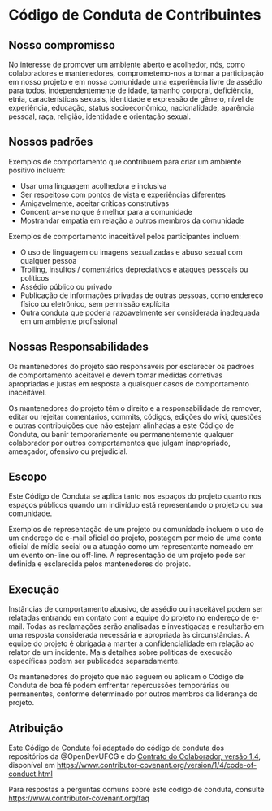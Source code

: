 # Código de Conduta de Contribuintes

## Nosso compromisso

No interesse de promover um ambiente aberto e acolhedor, nós, como colaboradores 
e mantenedores, comprometemo-nos a tornar a participação em nosso projeto e em 
nossa comunidade uma experiência livre de assédio para todos, independentemente
de idade, tamanho corporal, deficiência, etnia, características sexuais, identidade
e expressão de gênero, nível de experiência, educação, status socioeconômico,
nacionalidade, aparência pessoal, raça, religião, identidade e orientação sexual.

## Nossos padrões

Exemplos de comportamento que contribuem para criar um ambiente positivo incluem:

* Usar uma linguagem acolhedora e inclusiva
* Ser respeitoso com pontos de vista e experiências diferentes
* Amigavelmente, aceitar críticas construtivas
* Concentrar-se no que é melhor para a comunidade
* Mostrandar empatia em relação a outros membros da comunidade

Exemplos de comportamento inaceitável pelos participantes incluem:

* O uso de linguagem ou imagens sexualizadas e abuso sexual com qualquer pessoa
* Trolling, insultos / comentários depreciativos e ataques pessoais ou políticos
* Assédio público ou privado
* Publicação de informações privadas de outras pessoas, como endereço físico ou
eletrônico, sem permissão explícita
* Outra conduta que poderia razoavelmente ser considerada inadequada em um
ambiente profissional

## Nossas Responsabilidades

Os mantenedores do projeto são responsáveis ​​por esclarecer os padrões de
comportamento aceitável e devem tomar medidas corretivas apropriadas e justas
em resposta a quaisquer casos de comportamento inaceitável.


Os mantenedores do projeto têm o direito e a responsabilidade de remover, 
editar ou rejeitar comentários, commits, códigos, edições do wiki, questões
e outras contribuições que não estejam alinhadas a este Código de Conduta,
ou banir temporariamente ou permanentemente qualquer colaborador por outros
comportamentos que julgam inapropriado, ameaçador, ofensivo ou prejudicial.

## Escopo

Este Código de Conduta se aplica tanto nos espaços do projeto quanto nos espaços
públicos quando um indivíduo está representando o projeto ou sua comunidade. 

Exemplos de representação de um projeto ou comunidade incluem o uso de um endereço
de e-mail oficial do projeto, postagem por meio de uma conta oficial de mídia social
ou a atuação como um representante nomeado em um evento on-line ou off-line.
A representação de um projeto pode ser definida e esclarecida pelos mantenedores
do projeto.

## Execução

Instâncias de comportamento abusivo, de assédio ou inaceitável podem ser relatadas
entrando em contato com a equipe do projeto no endereço de e-mail. Todas as reclamações
serão analisadas e investigadas e resultarão em uma resposta considerada necessária
e apropriada às circunstâncias. A equipe do projeto é obrigada a manter a
confidencialidade em relação ao relator de um incidente. Mais detalhes sobre
políticas de execução específicas podem ser publicados separadamente.

Os mantenedores do projeto que não seguem ou aplicam o Código de Conduta de boa fé
podem enfrentar repercussões temporárias ou permanentes, conforme determinado por
outros membros da liderança do projeto.

## Atribuição

Este Código de Conduta foi adaptado do código de conduta dos repositórios da @OpenDevUFCG e do [Contrato do Colaborador, versão 1.4][homepage], 
disponível em https://www.contributor-covenant.org/version/1/4/code-of-conduct.html

[homepage]: https://www.contributor-covenant.org

Para respostas a perguntas comuns sobre este código de conduta, consulte
https://www.contributor-covenant.org/faq
